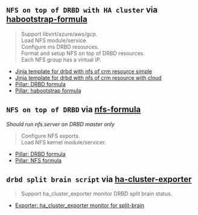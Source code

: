 ``NFS on top of DRBD with HA cluster`` via [habootstrap-formula](https://github.com/SUSE/habootstrap-formula.git)
-------------------
> Support libvirt/azure/aws/gcp.\
> Load NFS module/service.\
> Configure ms DRBD resources.\
> Format and setup NFS on top of DRBD resources.\
> Each NFS group has a virtual IP.


* [Jinja template for drbd with nfs of crm resource simple](./habootstrap-formula/cluster_resources_nfs.j2)
* [Jinja template for drbd with nfs of crm resource with cloud](./habootstrap-formula/cluster_resources_nfs_cloud.j2)
* [Pillar: DRBD formula](./pillar.example.drbd)
* [Pillar: habootstrap formula](./habootstrap-formula/pillar.example.cluster)


``NFS on top of DRBD`` via [nfs-formula](https://github.com/saltstack-formulas/nfs-formula)
-------------------
*Should run nfs.server on DRBD master only*

> Configure NFS exports.\
> Load NFS kernel module/servicer.


* [Pillar: DRBD formula](./pillar.example.drbd)
* [Pillar: NFS formula](./nfs-formula/pillar.example.nfs)


``drbd split brain script`` via [ha-cluster-exporter](https://github.com/ClusterLabs/ha_cluster_exporter.git)
-------------------
> Support ha_cluster_exporter monitor DRBD split brain status.


* [Exporter: ha_cluster_exporter monitor for split-brain](./ha_cluster_exporter/notify-split-brain-haclusterexporter-suse-metric.sh)

